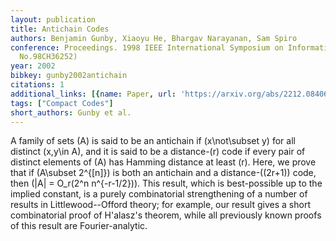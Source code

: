 ```yaml
---
layout: publication
title: Antichain Codes
authors: Benjamin Gunby, Xiaoyu He, Bhargav Narayanan, Sam Spiro
conference: Proceedings. 1998 IEEE International Symposium on Information Theory (Cat.
  No.98CH36252)
year: 2002
bibkey: gunby2002antichain
citations: 1
additional_links: [{name: Paper, url: 'https://arxiv.org/abs/2212.08406'}]
tags: ["Compact Codes"]
short_authors: Gunby et al.
---
```

A family of sets \(A\) is said to be an antichain if \(x\not\subset y\) for all
distinct \(x,y\in A\), and it is said to be a distance-\(r\) code if every pair of
distinct elements of \(A\) has Hamming distance at least \(r\). Here, we prove that
if \(A\subset 2^\{[n]\}\) is both an antichain and a distance-\((2r+1)\) code, then
\(|A| = O_r(2^n n^\{-r-1/2\})\). This result, which is best-possible up to the
implied constant, is a purely combinatorial strengthening of a number of
results in Littlewood--Offord theory; for example, our result gives a short
combinatorial proof of H\'alasz's theorem, while all previously known proofs of
this result are Fourier-analytic.